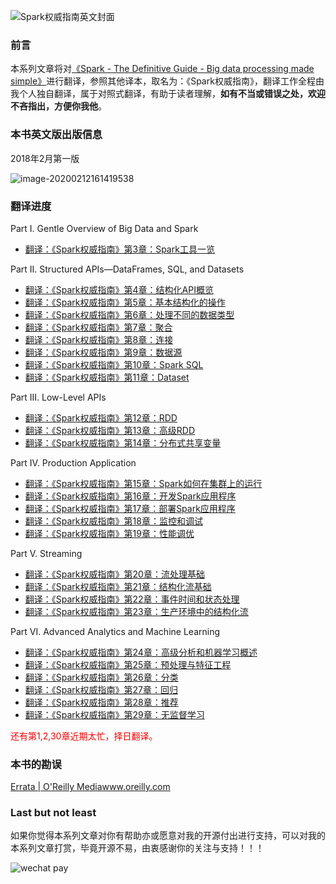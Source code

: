 ![Spark权威指南英文封面](http://qe9w7biqk.bkt.clouddn.com/SparkTheDefinitiveGuide/Spark权威指南封面.jpg)

### 前言

本系列文章将对[《Spark - The Definitive Guide - Big data processing made simple》](https://github.com/databricks/Spark-The-Definitive-Guide)进行翻译，参照其他译本，取名为：《Spark权威指南》，翻译工作全程由我个人独自翻译，属于对照式翻译，有助于读者理解，**如有不当或错误之处，欢迎不吝指出，方便你我他**。

### 本书英文版出版信息

2018年2月第一版

![image-20200212161419538](http://qe9w7biqk.bkt.clouddn.com/SparkTheDefinitiveGuide//image-20200212161419538.png)

### **翻译进度**

Part I. Gentle Overview of Big Data and Spark

- [翻译：《Spark权威指南》第3章：Spark工具一览](https://snaildove.github.io/2019/11/07/Chapter3_A-Tour-of-Spark-Toolset(SparkTheDefinitiveGuide)_online/)

Part II. Structured APIs—DataFrames, SQL, and Datasets

- [翻译：《Spark权威指南》第4章：结构化API概览](https://snaildove.github.io/2019/08/05/Chapter4_StructuredAPIOverview(SparkTheDefinitiveGuide)_online/)
- [翻译：《Spark权威指南》第5章：基本结构化的操作](https://snaildove.github.io/2019/08/05/Chapter5_Basic-Structured-Operations(SparkTheDefinitiveGuide)_online/)
- [翻译：《Spark权威指南》第6章：处理不同的数据类型](https://snaildove.github.io/2019/08/05/Chapter6_Working-with-Different-Types-of-Data(SparkTheDefinitiveGuide)_online/)
- [翻译：《Spark权威指南》第7章：聚合](https://snaildove.github.io/2019/08/05/Chapter7_Aggregations(SparkTheDefinitiveGuide)_online/)
- [翻译：《Spark权威指南》第8章：连接](https://snaildove.github.io/2019/08/05/Chapter8-Joins(SparkTheDefinitiveGuide)_online/)
- [翻译：《Spark权威指南》第9章：数据源](https://snaildove.github.io/2019/10/20/Chapter9_DataSources(SparkTheDefinitiveGuide)_online/)
- [翻译：《Spark权威指南》第10章：Spark SQL](https://snaildove.github.io/2019/10/20/Chapter10_Spark-SQL(SparkTheDefinitiveGuide)_online/)
- [翻译：《Spark权威指南》第11章：Dataset](https://snaildove.github.io/2019/11/07/Chapter11_DataSets(SparkTheDefinitiveGuide)_online/)

Part III. Low-Level APIs

- [翻译：《Spark权威指南》第12章：RDD](https://snaildove.github.io/2019/11/07/Chapter12_Resilient-Distributed-Datasets-(RDDs)(SparkTheDefinitiveGuide)_online/)
- [翻译：《Spark权威指南》第13章：高级RDD](https://snaildove.github.io/2019/11/07/Chapter13_Advanced-RDDs(SparkTheDefinitiveGuide)_online/)
- [翻译：《Spark权威指南》第14章：分布式共享变量](https://snaildove.github.io/2019/11/07/Chapter14_Distributed-Shared-Variables(SparkTheDefinitiveGuide)_online/)

Part IV. Production Application

- [翻译：《Spark权威指南》第15章：Spark如何在集群上的运行](https://snaildove.github.io/2019/08/05/Chapter15_HowSparkRuns-on-a-Cluster(SparkTheDefinitiveGuide)_online/)
- [翻译：《Spark权威指南》第16章：开发Spark应用程序](https://snaildove.github.io/2019/08/05/Chapter16_DevelopingSparkApplications(SparkTheDefinitiveGuide)_online/)
- [翻译：《Spark权威指南》第17章：部署Spark应用程序](https://snaildove.github.io/2019/08/07/Chapter17_Deploying-Spark(SparkTheDefinitiveGuide)_online/)
- [翻译：《Spark权威指南》第18章：监控和调试](https://snaildove.github.io/2019/08/10/Chapter18_Monitoring-and-Debugging(SparkTheDefinitiveGuide)_online/)
- [翻译：《Spark权威指南》第19章：性能调优](https://snaildove.github.io/2019/08/13/Chapter19_Performance-Tuning(SparkTheDefinitiveGuide)_online/)

Part V. Streaming

- [翻译：《Spark权威指南》第20章：流处理基础](https://snaildove.github.io/2019/06/02/Chapter20_StreamProcessingFundamentals(SparkTheDefinitiveGuide)_online/)
- [翻译：《Spark权威指南》第21章：结构化流基础](https://snaildove.github.io/2019/06/28/Chapter21_StructuredStreamingBasics(SparkTheDefinitiveGuide)_online/)
- [翻译：《Spark权威指南》第22章：事件时间和状态处理](https://snaildove.github.io/2019/07/28/Chapter22_EventTimeAndStatefulProcessing(SparkTheDefinitiveGuide)_online/)
- [翻译：《Spark权威指南》第23章：生产环境中的结构化流](https://snaildove.github.io/2019/08/10/Chapter23_StructuredStreamingInProduction(SparkTheDefinitiveGuide)_online/)

Part VI. Advanced Analytics and Machine Learning

- [翻译：《Spark权威指南》第24章：高级分析和机器学习概述](https://snaildove.github.io/2019/08/20/Chapter24_Advanced-Analytics-and-Machine-Learning-Overview(SparkTheDefinitiveGuide)_online/)
- [翻译：《Spark权威指南》第25章：预处理与特征工程](https://snaildove.github.io/2019/08/26/Chapter25_PreprocessingAndFeature(SparkTheDefinitiveGuide)_online/)
- [翻译：《Spark权威指南》第26章：分类](https://snaildove.github.io/2019/09/01/Chapter26_Classification(SparkTheDefinitiveGuide)_online/)
- [翻译：《Spark权威指南》第27章：回归](https://snaildove.github.io/2019/09/01/Chapter27_Regression(SparkTheDefinitiveGuide)_online/)
- [翻译：《Spark权威指南》第28章：推荐](https://snaildove.github.io/2019/08/31/Chapter28_Recommendation(SparkTheDefinitiveGuide)_online/)
- [翻译：《Spark权威指南》第29章：无监督学习](https://snaildove.github.io/2019/08/05/Chapter29-Unsupervised-Learning_online/)

<font color="red">还有第1,2,30章近期太忙，择日翻译。</font>

### 本书的勘误

[Errata | O'Reilly Mediawww.oreilly.com](https%3A//www.oreilly.com/catalog/errata.csp%3Fisbn%3D0636920034957)

### Last but not least

如果你觉得本系列文章对你有帮助亦或愿意对我的开源付出进行支持，可以对我的本系列文章打赏，毕竟开源不易，由衷感谢你的关注与支持！！！


![wechat pay](https://snaildove.github.io/images/WeChatImage_ReceiveMoney_Code.jpg)
